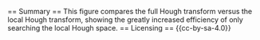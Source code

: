 == Summary ==
This figure compares the full Hough transform versus the local Hough transform, showing the greatly increased efficiency of only searching the local Hough space.
== Licensing ==
{{cc-by-sa-4.0}}
